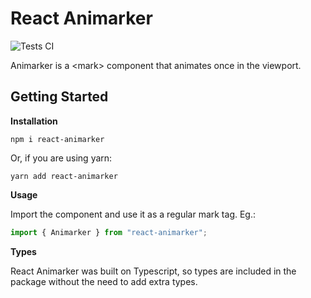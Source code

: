 # React Animarker

![Tests CI](https://github.com/kezant/react-animarker/actions/workflows/tests.yml/badge.svg)

Animarker is a \<mark\> component that animates once in the viewport.

## Getting Started

**Installation**

```
npm i react-animarker
```

Or, if you are using yarn:

```
yarn add react-animarker
```

**Usage**

Import the component and use it as a regular mark tag. Eg.:

```js
import { Animarker } from "react-animarker";
```

**Types**

React Animarker was built on Typescript, so types are included in the package without the need to add extra types.
